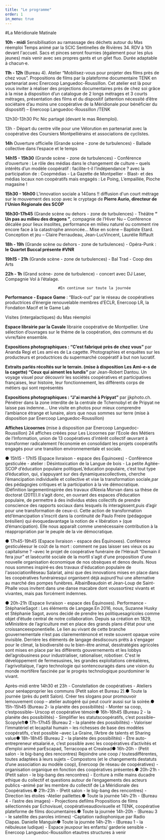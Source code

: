 ```yaml
---
title: "Le programme"
order: 1
in_menu: true
---
```

#La Méridionale Matinale

**10h - midi** Sensibilisation au ramassage des déchets autour du Mas réemploi Temps animé par la SCIC Sentinelles de Rivières 34. RDV à 10h devant l'accueil. Sacs et pinces seront fournies (également pour les plus jeunes) mais venir avec ses propres gants et un gilet fluo. Durée adaptable à chacun·e.

**11h - 12h** (Bureau 4). Atelier “Mobilisez-vous pour projeter des films près de chez vous”. Propositions de films par la plateforme documentaire TENK en partenariat avec Enercoop Languedoc-Roussillon. Cet atelier est là pour vous inviter à réaliser des projections documentaires près de chez soi grâce à la mise à disposition d’un catalogue de 2 longs métrages et 3 courts métrages, présentation des films et du dispositif (attention nécessité d’être sociétaire d’au moins une coopérative de la Méridionale pour bénéficier du dispositif) – Enercoop Languedoc-Roussillon /TENK

12h30-13h30 Pic Nic partagé (devant le mas Réemploi). 

13h - Départ du centre ville pour une Vélorution en partenariat avec la coopérative des Coursiers Montpelliérains et associations de cyclistes.

**14h** Ouverture officielle (Grande scène - zone de turbulences) - Ballade collective dans l’espace et le temps

**14h15 - 15h30** (Grande scène - zone de turbulences) - Conférence d’ouverture : Le rôle des médias dans le changement de culture – quels intérêts d’un modèle coopératif : facilite-t-il l’indépendance ? avec la participation de : Coopmédias - La Gazette de Montpellier - Blast- et des médias locaux non coopératifs mais engagés : Le Poing, L’empaillée, Pioche magasine !

**15h30 - 16h00** L'innovation sociale a 140ans !! diffusion d'un court métrage sur le mouvement des scop avec le cryptage de **Pierre Aurio, directeur de l'Union Régionale des SCOP**

**16h30-17h45** (Grande scène ou dehors - zone de turbulences) - Théâtre **“ Un pas au milieu des dragons ”**, compagnie de l’Hiver Nu – Conférence décalée pour lieux insolites, performance en milieu naturel ou comment rire encore face à la catastrophe annoncée... 
Mise en scène – Baptiste Etard. Conception et jeu – Claire Perraudeau, Jean-LucVincent, Laurélie Riffault

**18h - 19h** (Grande scène ou dehors - zone de turbulences) - Opéra-Punk : **le Quartet Buccal présente #VNR**

**19h15 - 21h** (Grande scène - zone de turbulences) -  Bal Trad - Coop des Arts 

**22h - 1h** (Grand scène- zone de turbulence) - concert avec DJ Laser, Compagnie Vol à l’étalage.

                            #En continue sur toute la journée
 
**Performance - Espace Game** : “Black-out” par le réseau de coopératives productrices d’énergie renouvelable membres d’ECLR, Enercoop LR, la Fondation Macif et le Game Lab 

Visites (intergalactiques) du Mas réemploi 

**Espace librairie par la Cavale** librairie coopérative de Montpellier. Une sélection d’ouvrages sur le thème de la coopération, des communs et du vivre/faire ensemble. 

**Expositions photographiques :  “C’est fabriqué près de chez vous”** par Ananda Regi et Les ami·es de La cagette. Photographies et enquêtes sur les producteurs et productrices du supermarché coopératif à but non lucratif.

**Extraits parlés récoltés sur le terrain. (mise à disposition Les Ami-e-s de la cagette) “Ceux qui aiment les lundis”** par Jean-Robert Dantou. Un voyage visuel pour découvrir les sociétés coopératives et participatives françaises, leur histoire, leur fonctionnement, les différents corps de métiers qui sont représentés 

**Expositions photographiques : “J'ai marché à Pripyat”** par jjkphoto.ch. Pénétrer dans la zone interdite de la centrale de Tchernobyl et de Pripyat ne laisse pas indemne… Une visite en photos pour mieux comprendre l’ambiance étrange et lunaire, alors que nous sommes sur terre (mise à disposition par Enercoop Languedoc-Roussillon)

**Affiches Licoornes** (mise à disposition par Enercoop Languedoc-Roussillon) 24 affiches créées pour Les Licoornes par l’Ecole des Métiers de l’Information, union de 13 coopératives d’intérêt collectif œuvrant à transformer radicalement l’économie en consolidant les projets coopératifs engagés pour une transition environnementale et sociale.

● 15h15 - 17h15 (Espace livraison - espace des Équinoxes) - Conférence gesticulée - atelier : Désintoxication de la Langue de bois - La petite Agitée-SCOP d’éducation populaire politiqueL’éducation populaire, c’est tout type d’éducation, qui, s’appuyant sur des dynamiquescollectives, cherche l’émancipation individuelle et collective et vise la transformation sociale,par des pédagogies critiques et la participation à la vie démocratique. (Définition largementinspirée des travaux d’Alexia Morvan dans sa thèse de doctorat (2011)).Il s’agit donc, en ouvrant des espaces d’éducation populaire, de permettre à des individus etdes collectifs de prendre conscience des rapports sociaux dans lesquels ils interagissent,puis d’agir pour une transformation de ceux-ci. Cette action de transformation etd’émancipation s’inscrit dans la continuité de Paulo Freire (pédagogue brésilien) qui évoquedavantage la notion de « libération » (que d’émancipation). Elle nous apparaît comme unenécessaire contribution à la réappropriation par le peuple de la vie démocratique.

● 17h45-19h45 (Espace livraison - espace des Équinoxes). Conférence gesticuléesur le coût de la mort : comment ne pas laisser ses vieux os au capitalisme ? –avec le projet de coopérative funéraire de l’Hérault “Demain il fera jour” et lasécurité sociale de la mortIl s'agit d'une proposition d'une nouvelle organisation économique de nos obsèques et denos deuils. Nous nous sommes inspiré·es des travaux d'éducation populaire de l'associationRéseau Salariat, ainsi que des innovations mises en place dans les coopératives funérairesqui organisent déjà aujourd'hui une alternative au marché des pompes funèbres. AlbainBeaudoin et Jean-Loup de Saint-Phalle vous invitent dans une danse macabre dont voussortirez vivants et vivantes, mais pas forcément indemnes.

● 20h-21h (Espace livraison - espace des Équinoxes). Performance - StéphanieSagot : Les éléments de Langage.En 2016, nous, Suzanne Husky et Stéphanie Sagot, avons decidé de prendre les politiquesagricoles comme objet d’étude central de notre collaboration. Depuis sa création en 1829, leMinistère de l’agriculture met en place des grands plans d’état pour une croissanceexponentielle. Le lien au vivant de cette branche gouvernementale n’est pas clairementénoncé et reste souvent opaque voire invisible. Derrière les éléments de langage desdiscours prêts à s'engager pour le climat, la biodiversité ou le bien-être animal, desstratégies agricoles sont mises en place par les différents gouvernements et les lobbys del’agrobusiness pour industrialiser, rationaliser, robotiser. C'est le développement de fermesusines, les grandes exploitations céréalières, l'agrivoltaïque, l'agro technologie qui sontencouragés dans une vision du monde mortifère fascinée par le progrès technologique pourdominer le vivant.

Après-midi entre 14h30 et 23h - Constellation de coopératives - Ateliers pour seréapproprier les communs (Petit salon et Bureau 2).● Toute la journée (près du petit Salon). Créer tes slogans pour promouvoir lemouvement coop – atelier autogéré qui peut courir aussi sur la soirée.● 15h-15h45 (Bureau 2- la planète des possibilités) - Monter sa coop, c’estpossible– Urscop et coopérative témoin● 16h-16h45 (Bureau 2 - la planète des possibilités) - Simplifier les statutscoopératifs, c’est possible– Scopyleft● 17h-17h45 (Bureau 2 - la planète des possibilités) - Valoriser l’immatériel et lecapital humain – les richesses de base des modèles coopératifs, c’est possible –avec La Graine, l’Arbre de talents et Sharing value● 18h-18h45 (Bureau 2 - la planète des possibilités) - Être auto-entrepreneur etsalarié.e, c’est possible avec les coopératives d’activités et d’emploi animé parEscapad, Terracoopa et Crealead● 16h-20h - (Petit salon - le big-bang des rencontres) Rejoindre une coop / toutesdifférentes, toutes adaptées à leurs sujets – Compostons (et le changements destatuts d’une association au modèle coop), Enercoop (le réseau de coopératives) -organisation organique en fonction des coopératives présentes.● 20h-21h - (Petit salon - le big-bang des rencontres) - Ecriture à mille mains ducadre ethique du collectif et questions autour de l’engagements des acteurs publics –animé par les membre du collectif de La Méridionale des Coopératives.● 21h-23h - (Petit salon - le big-bang des rencontres) - Direction les étoiles -Atelier paillettes.● Toute la journée 14h-21h - (Bureau 4 - l’astre des images) - Projections defilms Propositions de films sélectionnés par Echovisuel, coopérativeaudiovisuelle et TENK, coopérative plateforme de films documentaires.● Toute la journée 14h-20h - (Bureau 3 - le satellite des paroles intimes) -Captation radiophonique par Radio Clapas. Danielle Manguin● Toute la journée 14h-21h - (Bureau 1 - la nébuleuse ludique) - Espace jeuxpour les enfants/ garderie sensible - Enercoop Languedoc-Roussillon etautres structures à venir 